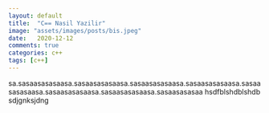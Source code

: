 ```yaml
---
layout: default
title:  "C== Nasil Yazilir"
image: "assets/images/posts/bis.jpeg"
date:   2020-12-12
comments: true
categories: c++
tags: [c++]
---
```


sa.sasaasasasaasa.sasaasasasaasa.sasaasasasaasa.sasaasasasaasa.sasaasasasaasa.sasaasasasaasa.sasaasasasaasa.sasaasasasaa
 hsdfblshdblshdb
 sdjgnksjdng
 